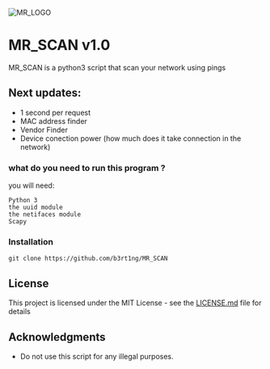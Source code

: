 ![MR_LOGO](https://i.imgur.com/TMCZw0G.png)

# MR_SCAN v1.0
MR_SCAN is a python3 script that scan your network using pings

## Next updates:

* 1 second per request
* MAC address finder
* Vendor Finder
* Device conection power (how much does it take connection in the network)

### what do you need to run this program ?

you will need:
```
Python 3
the uuid module
the netifaces module
Scapy
```

### Installation

```
git clone https://github.com/b3rt1ng/MR_SCAN
```

## License

This project is licensed under the MIT License - see the [LICENSE.md](LICENSE.md) file for details

## Acknowledgments

* Do not use this script for any illegal purposes.

